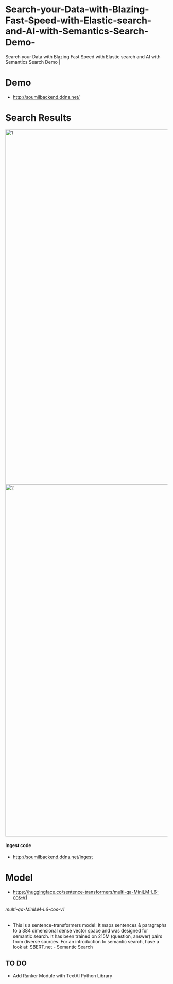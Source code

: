 # Search-your-Data-with-Blazing-Fast-Speed-with-Elastic-search-and-AI-with-Semantics-Search-Demo-
Search your Data with Blazing Fast Speed with Elastic search and AI with Semantics Search Demo | 


# Demo
* http://soumilbackend.ddns.net/


# Search Results
<img width="1102" alt="1" src="https://user-images.githubusercontent.com/39345855/197408819-ea8ca7ff-67b2-4969-9aa6-576bff920d77.PNG">

<img width="1095" alt="2" src="https://user-images.githubusercontent.com/39345855/197408833-13563f22-9596-45a1-85bc-4280474cc6a0.PNG">


#### Ingest code 
* http://soumilbackend.ddns.net/ingest

# Model 
* https://huggingface.co/sentence-transformers/multi-qa-MiniLM-L6-cos-v1
###### multi-qa-MiniLM-L6-cos-v1
* This is a sentence-transformers model: It maps sentences & paragraphs to a 384 dimensional dense vector space and was designed for semantic search. It has been trained on 215M (question, answer) pairs from diverse sources. For an introduction to semantic search, have a look at: SBERT.net - Semantic Search


## TO DO
* Add Ranker Module with TextAI Python Library 
